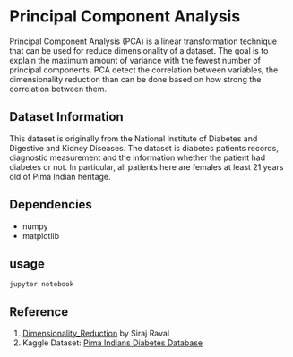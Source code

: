 # Principal Component Analysis

Principal Component Analysis (PCA) is a linear transformation technique that can be used for reduce dimensionality of a dataset. The goal is to explain the maximum amount of variance with the fewest number of principal components. PCA detect the correlation between variables, the dimensionality reduction than can be done based on how strong the correlation between them.

## Dataset Information

This dataset is originally from the National Institute of Diabetes and Digestive and Kidney Diseases. The dataset is diabetes patients records, diagnostic measurement and the information whether the patient had diabetes or not. In particular, all patients here are females at least 21 years old of Pima Indian heritage.

## Dependencies
* numpy
* matplotlib

## usage
`jupyter notebook`

## Reference
1. [Dimensionality_Reduction](https://github.com/llSourcell/Dimensionality_Reduction) by Siraj Raval
2. Kaggle Dataset: [Pima Indians Diabetes Database](https://www.kaggle.com/uciml/pima-indians-diabetes-database)
